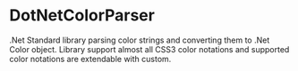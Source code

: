 # DotNetColorParser
.Net Standard library parsing color strings and converting them to .Net Color object. Library support almost all  CSS3 color notations and supported color notations are extendable with custom.
